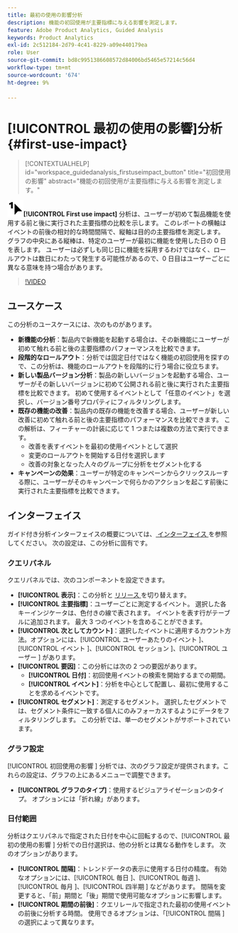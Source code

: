 ```yaml
---
title: 最初の使用の影響分析
description: 機能の初回使用が主要指標に与える影響を測定します。
feature: Adobe Product Analytics, Guided Analysis
keywords: Product Analytics
exl-id: 2c512184-2d79-4c41-8229-a09e440179ea
role: User
source-git-commit: bd8c9951386608572d84006bd5465e57214c56d4
workflow-type: tm+mt
source-wordcount: '674'
ht-degree: 9%

---
```


# [!UICONTROL 最初の使用の影響]分析 {#first-use-impact}

<!-- markdownlint-disable MD034 -->

>[!CONTEXTUALHELP]
>id="workspace_guidedanalysis_firstuseimpact_button"
>title="初回使用の影響"
>abstract="機能の初回使用が主要指標に与える影響を測定します。"

<!-- markdownlint-enable MD034 -->

![FirstUse](/help/assets/icons/FirstUse.svg)**[!UICONTROL First use impact]** 分析は、ユーザーが初めて製品機能を使用する前と後に実行された主要指標の比較を示します。 このレポートの横軸はイベントの前後の相対的な時間間隔で、縦軸は目的の主要指標を測定します。 グラフの中央にある縦棒は、特定のユーザーが最初に機能を使用した日の 0 日を表します。 ユーザーは必ずしも同じ日に機能を採用するわけではなく、ロールアウトは数日にわたって発生する可能性があるので、0 日目はユーザーごとに異なる意味を持つ場合があります。


>[!VIDEO](https://video.tv.adobe.com/v/3421661/?quality=12&learn=on)


## ユースケース

この分析のユースケースには、次のものがあります。

* **新機能の分析**：製品内で新機能を起動する場合は、その新機能にユーザーが初めて触れる前と後の主要指標のパフォーマンスを比較できます。
* **段階的なロールアウト**：分析では固定日付ではなく機能の初回使用を探すので、この分析は、機能のロールアウトを段階的に行う場合に役立ちます。
* **新しい製品バージョン分析**：製品の新しいバージョンを起動する場合、ユーザーがその新しいバージョンに初めて公開される前と後に実行された主要指標を比較できます。 初めて使用するイベントとして「任意のイベント」を選択し、バージョン番号プロパティにフィルタリングします。
* **既存の機能の改善**：製品内の既存の機能を改善する場合、ユーザーが新しい改善に初めて触れる前と後の主要指標のパフォーマンスを比較できます。 この解析は、フィーチャーの計装に応じて 1 つまたは複数の方法で実行できます。
   * 改善を表すイベントを最初の使用イベントとして選択
   * 変更のロールアウトを開始する日付を選択します
   * 改善の対象となった人々のグループに分析をセグメント化する
* **キャンペーンの効果**：ユーザーが特定のキャンペーンからクリックスルーする際に、ユーザーがそのキャンペーンで何らかのアクションを起こす前後に実行された主要指標を比較できます。

## インターフェイス

ガイド付き分析インターフェイスの概要については、[ インターフェイス ](../overview.md#interface) を参照してください。 次の設定は、この分析に固有です。

### クエリパネル

クエリパネルでは、次のコンポーネントを設定できます。

* **[!UICONTROL 表示]**：この分析と [ リリース ](release-impact.md) を切り替えます。
* **[!UICONTROL 主要指標]**：ユーザーごとに測定するイベント。 選択した各キーインジケータは、色付きの線で表されます。 イベントを表す行がテーブルに追加されます。 最大 3 つのイベントを含めることができます。
* **[!UICONTROL 次としてカウント]**：選択したイベントに適用するカウント方法。オプションには、[!UICONTROL  ユーザーあたりのイベント ]、[!UICONTROL  イベント ]、[!UICONTROL  セッション ]、[!UICONTROL  ユーザー ] があります。
* **[!UICONTROL 要因]**：この分析には次の 2 つの要因があります。
   * **[!UICONTROL 日付]**：初回使用イベントの検索を開始するまでの期間。
   * **[!UICONTROL イベント]**：分析を中心として配置し、最初に使用することを求めるイベントです。
* **[!UICONTROL セグメント]**：測定するセグメント。 選択したセグメントでは、セグメント条件に一致する個人にのみフォーカスするようにデータをフィルタリングします。 この分析では、単一のセグメントがサポートされています。

### グラフ設定

[!UICONTROL  初回使用の影響 ] 分析では、次のグラフ設定が提供されます。これらの設定は、グラフの上にあるメニューで調整できます。

* **[!UICONTROL グラフのタイプ]**：使用するビジュアライゼーションのタイプ。 オプションには「折れ線」があります。

### 日付範囲

分析はクエリパネルで指定された日付を中心に回転するので、[!UICONTROL  最初の使用の影響 ] 分析での日付選択は、他の分析とは異なる動作をします。 次のオプションがあります。

* **[!UICONTROL 間隔]**：トレンドデータの表示に使用する日付の精度。 有効なオプションには、[!UICONTROL  毎日 ]、[!UICONTROL  毎週 ]、[!UICONTROL  毎月 ]、[!UICONTROL  四半期 ] などがあります。 間隔を変更すると、「前」期間と「後」期間で使用可能なオプションに影響します。
* **[!UICONTROL 期間の前後]**：クエリレールで指定された最初の使用イベントの前後に分析する時間。 使用できるオプションは、「[!UICONTROL  間隔 ] の選択によって異なります。

<!--
## Example

See below for an example of the analysis.

![First use impact](../assets/first-use-impact.png)

-->
